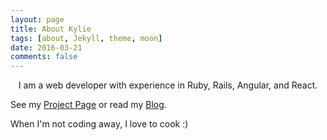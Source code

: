 ```yaml
---
layout: page
title: About Kylie
tags: [about, Jekyll, theme, moon]
date: 2016-03-21
comments: false
---
```

    
<center>
I am a web developer with experience in Ruby, Rails, Angular, and React.
  <ul>
    <i class="devicon-ruby-plain icon-about"></i>
    <i class="devicon-rails-plain icon-about"></i>
    <i class="devicon-angularjs-plain icon-about"></i>
    <i class="devicon-react-original icon-about"></i>
  </ul>
  <ul>
    <i class="devicon-postgresql-plain icon-about"></i>
    <i class="devicon-html5-plain icon-about"></i>
    <i class="devicon-git-plain icon-about"></i>
    <i class="devicon-bootstrap-plain icon-about"></i>
  </ul> 
</center>

See my [Project Page](https://kylietramle.github.io/projects) or read my [Blog](https://kylietramle.wordpress.com).

When I'm not coding away, I love to cook :)

